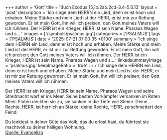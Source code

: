 +++
author = 'Gott'
title = 'Buch Exodus 15,1b.2ab.2cd-3.4-5.6.13'
layout = 'post'
description = 'Ich singe dem HERRN ein Lied, denn er ist hoch und erhaben. Meine Stärke und mein Lied ist der HERR, er ist mir zur Rettung geworden. Er ist mein Gott, ihn will ich preisen; den Gott meines Vaters will ich rühmen.  Der HERR ist ein Krieger, HERR ist sein Name. Pharaos Wagen und s....'
images = ['/symbols/psalmus.jpg']
categories = ['PSALMUS']
tags = ['PSALMUS']
date = '2025-07-21 07:00:35 +0100'
summary = 'Ich singe dem HERRN ein Lied, denn er ist hoch und erhaben. Meine Stärke und mein Lied ist der HERR, er ist mir zur Rettung geworden. Er ist mein Gott, ihn will ich preisen; den Gott meines Vaters will ich rühmen.  Der HERR ist ein Krieger, HERR ist sein Name. Pharaos Wagen und s....'
linkedsummaryImage = 'psalmus.jpg'
keepImageRatio = 'true'
+++
Ich singe dem HERRN ein Lied, denn er ist hoch und erhaben.
Meine Stärke und mein Lied ist der HERR,
er ist mir zur Rettung geworden.
Er ist mein Gott, ihn will ich preisen;
den Gott meines Vaters will ich rühmen.

Der HERR ist ein Krieger, HERR ist sein Name.
Pharaos Wagen und seine Streitmacht warf er ins Meer.<!--more--> Seine besten Vorkämpfer versanken im Roten Meer.
Fluten deckten sie zu, sie sanken in die Tiefe wie Steine.
Deine Rechte, HERR, ist herrlich an Stärke; deine Rechte, HERR, zerschmettert den Feind.

Du lenktest in deiner Güte das Volk, das du erlöst hast, du führtest sie machtvoll zu deiner heiligen Wohnung.<br> [Quelle: Evangelizo](https://evangeliumtagfuertag.org/DE/gospel)
